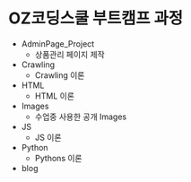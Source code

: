 # OZ코딩스쿨 부트캠프 과정
- AdminPage_Project 
    - 상품관리 페이지 제작
- Crawling
    - Crawling 이론
- HTML
    - HTML 이론
- Images
    - 수업중 사용한 공개 Images
- JS
    - JS 이론    
- Python
    - Pythons 이론
- blog